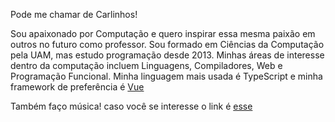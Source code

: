 Pode me chamar de Carlinhos!

Sou apaixonado por Computação e quero inspirar essa mesma paixão em outros no futuro como professor. Sou
formado em Ciências da Computação pela UAM, mas estudo programação desde 2013.
Minhas áreas de interesse dentro da computação incluem Linguagens, Compiladores, Web e Programação Funcional. Minha linguagem mais usada é TypeScript e minha framework de preferência é [Vue](https://vuejs.org/)

Também faço música! caso você se interesse o link é [esse](https://linktr.ee/dyn.mic)
